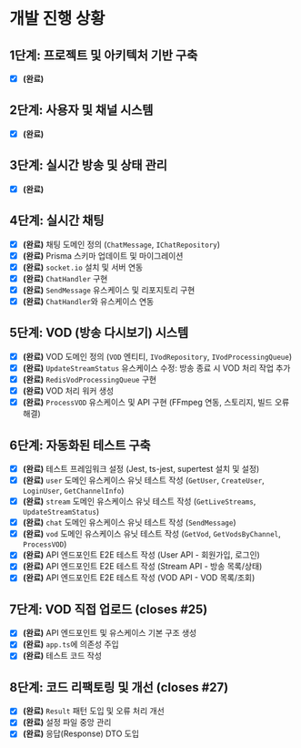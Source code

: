# 개발 진행 상황

## 1단계: 프로젝트 및 아키텍처 기반 구축

- [x] **(완료)**

## 2단계: 사용자 및 채널 시스템

- [x] **(완료)**

## 3단계: 실시간 방송 및 상태 관리

- [x] **(완료)**

## 4단계: 실시간 채팅

- [x] **(완료)** 채팅 도메인 정의 (`ChatMessage`, `IChatRepository`)
- [x] **(완료)** Prisma 스키마 업데이트 및 마이그레이션
- [x] **(완료)** `socket.io` 설치 및 서버 연동
- [x] **(완료)** `ChatHandler` 구현
- [x] **(완료)** `SendMessage` 유스케이스 및 리포지토리 구현
- [x] **(완료)** `ChatHandler`와 유스케이스 연동

## 5단계: VOD (방송 다시보기) 시스템

- [x] **(완료)** VOD 도메인 정의 (`VOD` 엔티티, `IVodRepository`, `IVodProcessingQueue`)
- [x] **(완료)** `UpdateStreamStatus` 유스케이스 수정: 방송 종료 시 VOD 처리 작업 추가
- [x] **(완료)** `RedisVodProcessingQueue` 구현
- [x] **(완료)** VOD 처리 워커 생성
- [x] **(완료)** `ProcessVOD` 유스케이스 및 API 구현 (FFmpeg 연동, 스토리지, 빌드 오류 해결)

## 6단계: 자동화된 테스트 구축

- [x] **(완료)** 테스트 프레임워크 설정 (Jest, ts-jest, supertest 설치 및 설정)
- [x] **(완료)** `user` 도메인 유스케이스 유닛 테스트 작성 (`GetUser`, `CreateUser`, `LoginUser`, `GetChannelInfo`)
- [x] **(완료)** `stream` 도메인 유스케이스 유닛 테스트 작성 (`GetLiveStreams`, `UpdateStreamStatus`)
- [x] **(완료)** `chat` 도메인 유스케이스 유닛 테스트 작성 (`SendMessage`)
- [x] **(완료)** `vod` 도메인 유스케이스 유닛 테스트 작성 (`GetVod`, `GetVodsByChannel`, `ProcessVOD`)
- [x] **(완료)** API 엔드포인트 E2E 테스트 작성 (User API - 회원가입, 로그인)
- [x] **(완료)** API 엔드포인트 E2E 테스트 작성 (Stream API - 방송 목록/상태)
- [x] **(완료)** API 엔드포인트 E2E 테스트 작성 (VOD API - VOD 목록/조회)

## 7단계: VOD 직접 업로드 (closes #25)

- [x] **(완료)** API 엔드포인트 및 유스케이스 기본 구조 생성
- [x] **(완료)** `app.ts`에 의존성 주입
- [x] **(완료)** 테스트 코드 작성

## 8단계: 코드 리팩토링 및 개선 (closes #27)

- [x] **(완료)** `Result` 패턴 도입 및 오류 처리 개선
- [x] **(완료)** 설정 파일 중앙 관리
- [x] **(완료)** 응답(Response) DTO 도입